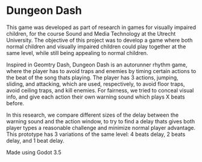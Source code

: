 # Dungeon Dash

This game was developed as part of research in games for visually impaired children, for the course Sound and Media Technology at the Utrecht University.
The objective of this project was to develop a game where both normal children and visually impaired children could play together at the same level, while still being appealing to normal children.

Inspired in Geomtry Dash, Dungeon Dash is an autorunner rhythm game, where the player has to avoid traps and enemies by timing certain actions to the beat of the song thats playing. The player has 3 actions, jumping, sliding, and attacking, which are used, respectively, to avoid floor traps, avoid ceiling traps, and kill enemies. For fairness, we tried to conceal visual info, and give each action their own warning sound which plays X beats before.

In this research, we compare different sizes of the delay between the warning sound and the action window, to try to find a delay thats gives both player types a reasonable challenge and minimize normal player advantage. This prototype has 3 variations of the same level: 4 beats delay, 2 beats delay, and 1 beat delay.


Made using Godot 3.5
